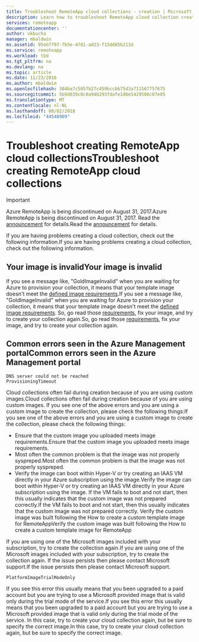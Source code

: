 ```yaml
---
title: Troubleshoot RemoteApp cloud collections - creation | Microsoft Docs
description: Learn how to troubleshoot RemoteApp cloud collection creation failures
services: remoteapp
documentationcenter: ''
author: vkbucha
manager: mbaldwin
ms.assetid: 95eb7797-7b5e-4781-ad23-f15dd85b213d
ms.service: remoteapp
ms.workload: tbd
ms.tgt_pltfrm: na
ms.devlang: na
ms.topic: article
ms.date: 11/23/2016
ms.author: mbaldwin
ms.openlocfilehash: 304ba7c5057b27c459bccbb75d3a711567757675
ms.sourcegitcommit: 5b9d839c0c0a94b293fdafe1d6e5429506c07e05
ms.translationtype: MT
ms.contentlocale: nl-NL
ms.lasthandoff: 08/02/2018
ms.locfileid: "44548909"
---
```

# <a name="troubleshoot-creating-remoteapp-cloud-collections"></a><span data-ttu-id="3fddb-103">Troubleshoot creating RemoteApp cloud collections</span><span class="sxs-lookup"><span data-stu-id="3fddb-103">Troubleshoot creating RemoteApp cloud collections</span></span>
> [!IMPORTANT]
> <span data-ttu-id="3fddb-104">Azure RemoteApp is being discontinued on August 31, 2017.</span><span class="sxs-lookup"><span data-stu-id="3fddb-104">Azure RemoteApp is being discontinued on August 31, 2017.</span></span> <span data-ttu-id="3fddb-105">Read the [announcement](https://go.microsoft.com/fwlink/?linkid=821148) for details.</span><span class="sxs-lookup"><span data-stu-id="3fddb-105">Read the [announcement](https://go.microsoft.com/fwlink/?linkid=821148) for details.</span></span>
> 
> 

<span data-ttu-id="3fddb-106">If you are having problems creating a cloud collection, check out the following information.</span><span class="sxs-lookup"><span data-stu-id="3fddb-106">If you are having problems creating a cloud collection, check out the following information.</span></span>

## <a name="your-image-is-invalid"></a><span data-ttu-id="3fddb-107">Your image is invalid</span><span class="sxs-lookup"><span data-stu-id="3fddb-107">Your image is invalid</span></span>
<span data-ttu-id="3fddb-108">If you see a message like, "GoldImageInvalid" when you are waiting for Azure to provision your collection, it means that your template image doesn't meet the [defined image requirements](remoteapp-imagereqs.md).</span><span class="sxs-lookup"><span data-stu-id="3fddb-108">If you see a message like, "GoldImageInvalid" when you are waiting for Azure to provision your collection, it means that your template image doesn't meet the [defined image requirements](remoteapp-imagereqs.md).</span></span> <span data-ttu-id="3fddb-109">So, go read those [requirements](remoteapp-imagereqs.md), fix your image, and try to create your collection again.</span><span class="sxs-lookup"><span data-stu-id="3fddb-109">So, go read those [requirements](remoteapp-imagereqs.md), fix your image, and try to create your collection again.</span></span>

## <a name="common-errors-seen-in-the-azure-management-portal"></a><span data-ttu-id="3fddb-110">Common errors seen in the Azure Management portal</span><span class="sxs-lookup"><span data-stu-id="3fddb-110">Common errors seen in the Azure Management portal</span></span>
    DNS server could not be reached
    ProvisioningTimeout

<span data-ttu-id="3fddb-111">Cloud collections often fail during creation because of you are using custom images.</span><span class="sxs-lookup"><span data-stu-id="3fddb-111">Cloud collections often fail during creation because of you are using custom images.</span></span>  <span data-ttu-id="3fddb-112">If you see one of the above errors and you are using a custom image to create the collection, please check the following things:</span><span class="sxs-lookup"><span data-stu-id="3fddb-112">If you see one of the above errors and you are using a custom image to create the collection, please check the following things:</span></span>

* <span data-ttu-id="3fddb-113">Ensure that the custom image you uploaded meets image requirements.</span><span class="sxs-lookup"><span data-stu-id="3fddb-113">Ensure that the custom image you uploaded meets image requirements.</span></span>
* <span data-ttu-id="3fddb-114">Most often the common problem is that the image was not properly syspreped.</span><span class="sxs-lookup"><span data-stu-id="3fddb-114">Most often the common problem is that the image was not properly syspreped.</span></span>  
* <span data-ttu-id="3fddb-115">Verify the image can boot within Hyper-V or try creating an IAAS VM directly in your Azure subscription using the image.</span><span class="sxs-lookup"><span data-stu-id="3fddb-115">Verify the image can boot within Hyper-V or try creating an IAAS VM directly in your Azure subscription using the image.</span></span> <span data-ttu-id="3fddb-116">If the VM fails to boot and not start, then this usually indicates that the custom image was not prepared correctly.</span><span class="sxs-lookup"><span data-stu-id="3fddb-116">If the VM fails to boot and not start, then this usually indicates that the custom image was not prepared correctly.</span></span>  <span data-ttu-id="3fddb-117">Verify the custom image was built following the How to create a custom template image for RemoteApp</span><span class="sxs-lookup"><span data-stu-id="3fddb-117">Verify the custom image was built following the How to create a custom template image for RemoteApp</span></span>

<span data-ttu-id="3fddb-118">If you are using one of the Microsoft images included with your subscription, try to create the collection again.</span><span class="sxs-lookup"><span data-stu-id="3fddb-118">If you are using one of the Microsoft images included with your subscription, try to create the collection again.</span></span> <span data-ttu-id="3fddb-119">If the issue persists then please contact Microsoft support.</span><span class="sxs-lookup"><span data-stu-id="3fddb-119">If the issue persists then please contact Microsoft support.</span></span>

    PlatformImageTrialModeOnly

<span data-ttu-id="3fddb-120">If you see this error this usually means that you been upgraded to a paid account but you are trying to use a Microsoft provided image that is valid only during the trial mode of the service.</span><span class="sxs-lookup"><span data-stu-id="3fddb-120">If you see this error this usually means that you been upgraded to a paid account but you are trying to use a Microsoft provided image that is valid only during the trial mode of the service.</span></span> <span data-ttu-id="3fddb-121">In this case, try to create your cloud collection again, but be sure to specify the correct image.</span><span class="sxs-lookup"><span data-stu-id="3fddb-121">In this case, try to create your cloud collection again, but be sure to specify the correct image.</span></span>

